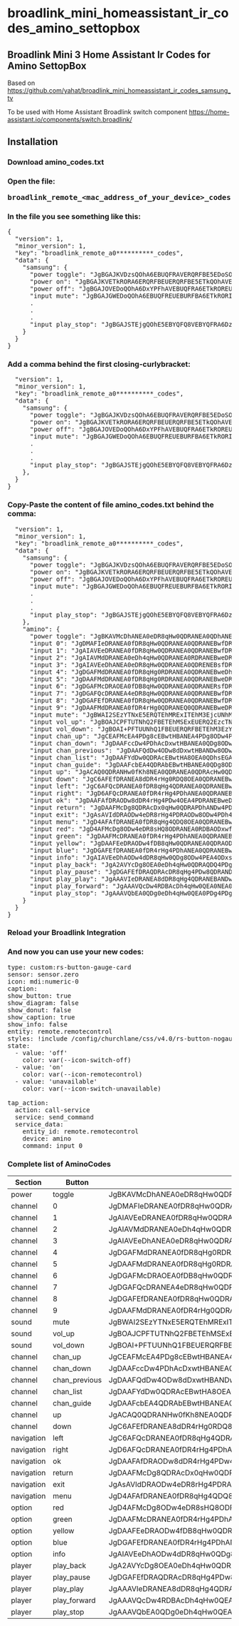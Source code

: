 # broadlink_mini_homeassistant_ir_codes_amino_settopbox
## Broadlink Mini 3 Home Assistant Ir Codes for Amino SettopBox
Based on https://github.com/yahat/broadlink_mini_homeassistant_ir_codes_samsung_tv

To be used with Home Assistant Broadlink switch component https://home-assistant.io/components/switch.broadlink/

## Installation

### Download amino_codes.txt

### Open the file: <pre>broadlink_remote_\<mac_address_of_your_device\>_codes</pre>

### In the file you see something like this:
<pre>{
  "version": 1,
  "minor_version": 1,
  "key": "broadlink_remote_a0**********_codes",
  "data": {
    "samsung": {
      "power toggle": "JgBGAJKVDzsQOhA6EBUQFRAVERQRFBE5EDoSOBEUERQRFBAVEBURFBE5ERQRFBAVERQRFBEUETkRFBE5ETkRORE5EToQOg8ADQUAAA==",
      "power on": "JgBGAJKVETkRORA6ERQRFBEUERQRFBE5ETkQOhAVEBUQFREUEBUQOhEUERQRORE5EBURFBA6EBUQOhE5EBUQFRA6EDoRFBEADQUAAA==",
      "power off": "JgBGAJOVEDoQOhA6DxYPFhAVEBUQFRA6ETkROREUERQRFBEUEBUQFREUERQRORE5EBUQFRE5ETkRORE5ERUQFRA6DzsPFhAADQUAAA==",
      "input mute": "JgBGAJGWEDoQOhA6EBUQFREUEBURFBA6ETkRORITERQRFBEUEBURORE5ETkROREUERQTEhEUEBYPFhAVEBUQOg87EDoQOg8ADQUAAA==",
      .
      . 
      .
      "input play_stop": "JgBGAJSTEjgQOhE5EBYQFQ8VEBYQFRA6DzsPOxAVEBUPFg8WEBUQFRA6EDoRFBAVERQROg8VEDoRFBEUETkQOhE5EhMQOhAADQUAAA=="
    }
  }
}      
</pre>

### Add a comma behind the first closing-curlybracket:
<pre>
  "version": 1,
  "minor_version": 1,
  "key": "broadlink_remote_a0**********_codes",
  "data": {
    "samsung": {
      "power toggle": "JgBGAJKVDzsQOhA6EBUQFRAVERQRFBE5EDoSOBEUERQRFBAVEBURFBE5ERQRFBAVERQRFBEUETkRFBE5ETkRORE5EToQOg8ADQUAAA==",
      "power on": "JgBGAJKVETkRORA6ERQRFBEUERQRFBE5ETkQOhAVEBUQFREUEBUQOhEUERQRORE5EBURFBA6EBUQOhE5EBUQFRA6EDoRFBEADQUAAA==",
      "power off": "JgBGAJOVEDoQOhA6DxYPFhAVEBUQFRA6ETkROREUERQRFBEUEBUQFREUERQRORE5EBUQFRE5ETkRORE5ERUQFRA6DzsPFhAADQUAAA==",
      "input mute": "JgBGAJGWEDoQOhA6EBUQFREUEBURFBA6ETkRORITERQRFBEUEBURORE5ETkROREUERQTEhEUEBYPFhAVEBUQOg87EDoQOg8ADQUAAA==",
      .
      . 
      .
      "input play_stop": "JgBGAJSTEjgQOhE5EBYQFQ8VEBYQFRA6DzsPOxAVEBUPFg8WEBUQFRA6EDoRFBAVERQROg8VEDoRFBEUETkQOhE5EhMQOhAADQUAAA=="
    },
  }
}    
</pre>

### Copy-Paste the content of file amino_codes.txt behind the comma:
<pre>
  "version": 1,
  "minor_version": 1,
  "key": "broadlink_remote_a0**********_codes",
  "data": {
    "samsung": {
      "power toggle": "JgBGAJKVDzsQOhA6EBUQFRAVERQRFBE5EDoSOBEUERQRFBAVEBURFBE5ERQRFBAVERQRFBEUETkRFBE5ETkRORE5EToQOg8ADQUAAA==",
      "power on": "JgBGAJKVETkRORA6ERQRFBEUERQRFBE5ETkQOhAVEBUQFREUEBUQOhEUERQRORE5EBURFBA6EBUQOhE5EBUQFRA6EDoRFBEADQUAAA==",
      "power off": "JgBGAJOVEDoQOhA6DxYPFhAVEBUQFRA6ETkROREUERQRFBEUEBUQFREUERQRORE5EBUQFRE5ETkRORE5ERUQFRA6DzsPFhAADQUAAA==",
      "input mute": "JgBGAJGWEDoQOhA6EBUQFREUEBURFBA6ETkRORITERQRFBEUEBURORE5ETkROREUERQTEhEUEBYPFhAVEBUQOg87EDoQOg8ADQUAAA==",
      .
      . 
      .
      "input play_stop": "JgBGAJSTEjgQOhE5EBYQFQ8VEBYQFRA6DzsPOxAVEBUPFg8WEBUQFRA6EDoRFBAVERQROg8VEDoRFBEUETkQOhE5EhMQOhAADQUAAA=="
    },
    "amino": {
      "power toggle": "JgBKAVMcDhANEA0eDR8qHw0QDRANEA0QDhANEBsfDRANEA0QHBANEA0fDRAcHg0RGxANHw0QDRANEA0RGxANHw0QDQAI51cdDRANEA0fDR4rHg0QDRAOEA0QDRANEBweDRANEQ0QGxANEQ0eDRAcHw0QGxAOHg0QDRAOEA0QGxAOHg0QDQAI6FYdDRANEA0fDR4rHg0QDRAOEA0QDRANEBweDRANEQ0QGxANEQ0eDRAcHw0QGxAOHg0QDRANEQ0QGxAOHg0QDQAI51ccDhANEA0eDh4qHw0QDRANEA4QDRANEBweDRANEA4QGxANEA0fDRAcHg4QGxANHw0QDREMEA4QGxEMHw0QDQAI5lgcDhANEA0eDh4qHw0QDRANEA0RDRANEBsfDw4NEA0RGxANEA0fDRAcHg4QGxANHw0QDRANEA4QGxANHw0QDQANBQ==",
      "input 0": "JgDMAFIeDRANEA0fDR8qHw0QDRANEA0QDRANEBwfDRANEA0QHBANEA0QDR8bHw0QHBANHg0QDRENEA0QDRANEA0QDRANAAjpUh4OEA0QDR4NHyofDRANEA0QDRANEQ0QGx8NEA0QDRAcEA0QDRANHxsfDRAcEA0fDRANEA0QDRANEA0QDRANEQ0ACOZWHQ0QDRANHg4eKh8NEA0QDRANEA0RDRAbHw0QDRANEBwQDRANEA0fHB4NEBwQDR8NEA0QDRANEA0QDRANEQ0QDQANBQ==",
      "input 1": "JgAIAVEeDRANEA0fDR8qHw0QDRANEA0QDRANEBwfDRANEA0QHBANEA0eDhAbHw0QHBANHg4QDRANEA0QDRANEA0QHAAI7lcdDRANEA0fDR4qHw0QDRANEQ0QDRANEBweDRANEA0RGxANEA0fDRAcHg0QHBANHw0QDRANEA0QDRANEQ0QGwAI7lUfDRANEA0fDR8qHg4QDRANEA0QDRANEBweDhANEA0QHBANEA0eDhAbHw0QHBANHg0QDRENEA0QDRANEA0QHAAI71YdDRANEA0eDh4qHw0QDRANEA0RDRANEBsfDRANEA0QHBANEA0fDRAcHg0QHBANHw0QDRANEA0QDRANEA0RGwANBQ==",
      "input 2": "JgAIAVMdDRANEA0eDh4qHw0QDRANEA0RDRANEBweDRANEA0QHBANEA0QDR8cHg0QHBANHw0QDRANEA0QDRAOEBsfDQAI5VYeDRANEQ0eDR8qHw0QDRANEA0QDRANEBwfDRANEA0QHBANEA0QDR8bHw0QHBANHg0RDRANEA0QDRANEBweDQAI5VgcDhANEA0eDR8qHw0QDRANEA0QDRAOEBsfDRANEA0QHBANEA0QDR8bHw0QHBANHw0QDRANEA0QDRANEBweDQAI5VYfDRANEA0fDR4rHg0QDRANEA4QDRANEBsfDRANEA0QHBANEA0QDR8cHg0QHBANHw0QDRANEA0QDRANERsfDQANBQ==",
      "input 3": "JgAIAVEeDhANEA0eDR8qHw0QDRANEA0QDRENEBsfDRANEA0QHBANEA0fDRAcHg0QHBANHw0QDRANEA0QDRANEBwQDQAI7lUfDRANEA0fDR8qHg4QDRANEA0QDRANEBweDhANEA0QHBANEA0eDREbHw0QHBANHg0QDhANEA0QDRANEBwQDQAI7VYeDhANEA0eDR8qHw0QDRANEA0QDRENEBsfDRANEA0QHBANEA0fDRAcIAsRGxANHw0QDRANEA0QDRANEBwQDQAI7VgdDRANEA0fDR4rHg0QDRENEA0QDRANEBweDRANEQ0QGxANEA4eDRAcHw0QGxANHw0QDRANEA0RDRANEBsQDQANBQ==",
      "input 4": "JgDGAFMdDRANEA0fDR8qHg0RDRANEA0QDRANEBweDhANEA0QGxENEA0QDR4cHw0QGxENHg0QDRAOEA0QDRAcHg0QDQAI5lUfDRANEA0fDR4rHg0QDhANEA0QDRANEBweDRENEA0QGxANEQ0QDR4cHw0QGxENHg0QDRANEQ0QDRAbHw0QDQAI6lEfDRANEA0fDR4rHg0QDhANEA0QDRANEBweDRAOEA0QGxANEQ0QDR4cHw0QGxAOHg0QDRANEQ0QDRAbHw0QDQANBQ==",
      "input 5": "JgDAAFMdDRANEA0fDR8qHg0RDRANEA0QDRANEBweDRENEA0QGxAOEA0eDRAcHw0QGxAOHg0QDRAOEA0QDRAbHxwACO1WHg4QDRANHg0fKh8NEA0QDRANEA0RDRAbHw0QDRANEBwQDRANHw0QHB4NEBwQDR8NEA0QDRANEA0QHB8bAAjuWBwNEA0RDR4NHyofDRANEA0QDRANEA0RGx8NEA0QDRAcEA0QDR8NEBsfDRAcEA0eDhANEA0QDRANEBweHAANBQ==",
      "input 6": "JgDGAFMcDRAOEA0fDB8qHw0QDRANEA0QDRANERsfDRANEA0QHBANEA0QDR8bHw0QHBANHg4QDRANEA0QDRAcEA0eDgAI5FYfDRANEA0fDR4rHg0QDRANEQ0QDRANEBweDRANEA0QHBANEA0QDR8cHg0QHBANHw0QDRANEA0QDRAcEA0fDQAI5VcdDRANEA0fDR8qHg0RDRANEA0QDRANEBweDRAOEA0QGxANEA4QDR4cHg4QGxANHw0QDRANEA0QDhAbEA0fDQANBQ==",
      "input 7": "JgDGAFQcDRANEA4eDR8qHw0QDRANEA0QDRANEBwfDRANEA0QHBANEA0fDRAbHw0QHBANHw0QDRANEA0QDRAcEA0QDQAI7VYfDRANEA0fDR8qHg4QDRANEA0QDRANEBwfDRANEA0QHBANEA0eDREbHw0QHBANHg0QDhANEA0QDRAcEA0QDQAI71QfDRANEA0eDh4qHw0QDRANEA0QDhANEBsfDRANEA0QHBANEA0fDRAcHg0QHBANHw0QDRANEA0QDRAcEA0QDQANBQ==",
      "input 8": "JgDGAFEfDRANEA0fDR8qHw0QDRANEA0QDRANEBwfDRANEA0QHBANEA0QDR8bHw0QHBANHg4QDRANEA0QHB4NEA0QDgAI5VgcDRANEA4eDR8qHw0QDRANEA0QDRANEBwfDRANEA0QHBANEA0QDR8bHw0QHBANHg4QDRANEA0QHB4NEA0RDQAI5VUfDRANEA0fDR8qHg4QDRANEA0QDRANEBwfDRANEA0QHBANEA0QDR4cHw0QHBANHg0QDRENEA0QGx8NEA0QDQANBQ==",
      "input 9": "JgDAAFMdDRANEA0fDR4rHg0QDRANEQ0QDRANEBweDRANEA4QGxANEA0fDRAcHg4QGxANHw0QDRANEA0RGx8NEBwACO1WHw0QDRANHw0eKh8NEA0QDRENEA0QDRAbHw0QDRANERsQDRANHw0QHB4NERsQDR8NEA0QDRANEBwfDRAbAAjuVR8NEA0QDR8NHyoeDhANEA0QDRANEA0QHB4NEQ0QDRAbEA0RDR4NEBwfDRAbEA0fDRANEA0QDhAbHw0QHAANBQ==",
      "input mute": "JgBWAI2SEzYTNxE5ERQTEhMRExITEhM3EjcUNhMSExITEhMSExITNhE5EzcUNRMSExITEhMSExITEhMRExITNxM3EzYSOBIABkSSkRMSEwAMZZOQExITAA0F",
      "input vol_up": "JgBOAJCPFTUTNhQ2FBETEhMSExEUERQ2EzcTNhUQFBETEhMSExITNhQ2FDYUERMSExEUERQRFBETEhMSEzYUNhQ2FDUVNRQABkKUkBQREwANBQ==",
      "input vol_down": "JgBOAI+PFTUUNhQ1FBEUERQRFBETEhM3EzYUNhMSExITEhMRFBEUNhM3FBETNhQRFBETEhMSExITEhM2FRATNxM2FDYWNBMABkOUjxUQFAANBQ==",
      "input chan_up": "JgCEAFMcEA4PDg8cEBwtHBANEA4PDg8ODw4PDh4cDw4QDRAOHg0QDg8ODxweHBANHw0QHA8OEA0eHQ8NEA4PDg8ODwAI5VYcEA4PDhAbEBwtHBANEA4PDg8ODw4RDB4cEA0QDg8OHg0QDg8ODxweHBANHw0QHA8OEA4dHBANEA4PDg8ODwANBQ==",
      "input chan_down": "JgDAAFccDw4PDhAcDxwtHBANEA0QDg8ODw4PDh4cEA0QDRAOHg0QDg8cEA0eHBANHw0QHBANEA0eHBANEA4PDh4ACO1WHBANEA0QHQ8cLRwQEwoNEA4PDg8ODw0fHA8OEA0QDh0OEA0QGxAOHhwQDR8NEBsQDg8OHhwQDRANEA0fAAjqWRwPDhANEBwPHC0cEA0QDRAODw4PDhANHh0PDRANEA4eDg8ODxwQDR4cEA0fDRAcEA0QDR4cEA0QDg8OHgANBQ==",
      "input chan_previous": "JgDAAFQdDw4ODw8dDxwtHBANDw8ODw8ODw4PDh0dEA4PDg8OHQ4QDg8ODh0dHg8OHQ4QHB4cEA4PDg4PDw4eDg8ACOtYHQ8ODg8PHBAcLRwPDg8ODw4QDg8ODw4eHA8ODw4PDh4ODw4PDhAcHhwQDR4ODx0eHA8ODw4QDRAOHQ4QAAjqWRwPDg8OEBwPHSwcEA4PDg4PDw4PDg4PHhwQDg8ODw4eDg8ODw4PHB4dDw4eDg8cHhwQDg8ODw4PDh4ODwANBQ==",
      "input chan_list": "JgDAAFYdDw0QDRAcEBwtHA8OEA0QDhsEGAUPDh4cEA0QDRANHg4QDRAODxweHBANHw0QGxAOHhweDRAOEBsQDRAACOJZHBANEA0QHA8cLRwQDRAODw4QDRANEA0eHBANEA0QDh4NEA4PDg8dHhsQDh4NEBwQDR8bHw0QDRAcEA0QAAjiWBwQDRAODxwQHC0cEA0QDRANEA0QDg8NHxwQDRANEA4eDRANEA0QHB4cEA0eDhAbEA4eHB4NEA4PHBANEAANBQ==",
      "input chan_guide": "JgDAAFcbEA4QDRAbEBwtHBANEA0QDg8ODw4QDR4cEA0QDg8NHw0QDRAcEA0fGxAOHg0QHB4NEBwQDR8NEBsQDhAACOJZGxANEA0QHBAcLRwQDRANEA0QDg8ODw4eHBANEA0QDR8NEA0QHBANHhwQDR8NEBsfDRAcEA0fDRAbEA0QAAjkVxwQDRAODxwQHC0bEA4QDRANEA0QDg8OHhsQDhANEA0fDRANEBsQDh4cEA0eDhAcHg0QHBANHg4PHBAODwANBQ==",
      "input up": "JgACAQ0QDRANHw0fKh8NEA0QDRANEA0QDRAcHw0QDRANEBwQDRANEA0fGx8NEBwQDR4NEBwfGxANHw0QDRANAAjlVh8NEA0QDR8NHiofDRANEA0QDhANEA0QHB4NEA0QDRAcEA0QDRANHxweDRAcEA0fDRAcHhwQDR8NEA0QDQAI5VUfDRANEA0fDR4rHg0QDRENEA0QDRANEBweDRANEQ0QGxANEA4QDR4cHg4QGxANHw0QHB4cEA0fDRANEA0ABsYSAAIMWB0NEA0QDR8NHiseDRANEQ0QDRANEA0QHB4NEA0QDhAbEA0QDRAOHhweDREbEA0fDRAcHhwQDR8NEA0QDQANBQ==",
      "input down": "JgC6AFEfDRANEA8dDR4rHg0RDQ8OEA0QDRANEBweDRAOEA0QGxENEA0eDRAcHg4QGxAOHg0QHB4cEA0fEA0cAAjtVh4ODw4QDR4OHiofDRANEA0QDg8ODw8PGx8NEA0QDw8bEA0QDx0NEBweDRAcEA0fDRAeHB4ODR4ODxwACO1ZHA0QDRANHw0eKx4ODw4PEQkREA0QDRAcHg4PDhANEBwPDg8OHg4QGx8NEB4NDh4QDR8bHBEMHw0QHAANBQ==",
      "input left": "JgC6AFQcDRANEA0fDR8qHg4QDRANEA0QDRANEBweDg8OEA0PHQ8OEA0QDR4cHw8OHA8OHg0QHB4cEA0fHB4NAAjpVBwODw4QDR4NHyofDRANEA0QDREMEA4QGx8NEA0QDRAcEA0QDRANHxsfDRAcEA0eDg8cHx4NDh4cHg4ACOVYGxAODQ8OHg4eKh8NEA0QDRANEA4PDhAbHw0QDRANEBwQDRANEA0fHB4NEBwQDR4OEBsfHA8OHhweDgANBQ==",
      "input right": "JgD6AFQcDRANEA0fDR4rHg4PDhANEA0QDRANEBweDg8ODw4QGxAODw4eDRAcHg4QGxAOHg0QHB4cEA0fHA8OAAjtWRsODw4QDR4OHiofDRANEA0QDRAODw4PHB8NEA0QDRAcEA0QDR8QDRweDRAcEA0eDhAbHxwQDR4fDQ0ACLcILlkcDRANEA0fDR4rHg0QDg8ODw4QDRANEBweDRAODw4QGxANEA4eDRAcHg4QGxANHw0QHB4cEA0fGxAOAAjtVh4NEA0QDR8NHyoeDhANEA0QDRANEA0QHB4OEA0QDRAcDw4QDR4ODxwfDRAcEA0eDRAcHhwQDh4cEA0ADQU=",
      "input ok": "JgDAAFAfDRAODw8dDR4rHg4PDw4OEA4PDRANEBweDg8OEA4PHA8OEA0eDRAcHw4PHQ4PHQ8OHB8bEA8ODh4PDg4ACOVWHg0QDw8NHg4eKh8NEA0QDRAPDg4PDhAdHQ0QDw4ODxwQDRAOHg0QHB4NEBwQDR8NEBweHBANEA0fDw4NAAjmVR8PDg4PDx0NHyoeDg8OEA0QDRANEA0QHB8NEA0QDRAcDw8PDR4ODxwfDw4cEA0eDRAcHxsQDhANHg8ODgANBQ==",
      "input return": "JgDAAFMcDg8QDRAcDx0qHw0QDRAPDhANDw4PDh4dEA0PDhANHw0QDQ8ODx0eHBANHBAQHBweDRAQDRANDg8fDQ4ACO1ZHA0QDw4QHA8dKh4ODxAODw4QDQ8ODw4fGw4QEA0QDR4ODw4PDg8dHB4PDh4OEBseHQ8ODRANEA8OHBAPAAjsWB0NEBANDR8QGyseDg8QDg8OEA0QDRANHxsODw4QEA0dDhAODw4PHRsfDRAcEA0eHxwQDRANDw4PDhwQEAANBQ==",
      "input exit": "JgAsAVIdDRAODw4eDR8rHg4PDRAODw8ODw4PDh4dDRANEA0QHQ8ODw4eDg8dHQ0QHQ8OHg0QHR0dHR4dHQAI7FYfDg8ODw8dDxwrHg0QDw8NEA4PDg8PDh0dDg8PDw4PHQ4PDw4dDRAeHQ0QHQ4PHQ0QHh0bHxweHQAI7VcdDRAODw4eDR8qHw0QDg8PDg8ODg8PDx0dDw4PDg8OHQ8ODw8dDg8dHQ0QHQ8PHQ4PHR0dHR0eGwAI7lgdDRAPDg8dDR8rHQ0QDw8ODw4PDw4PDh0dDREODw4PHQ8ODw4dDhAdHQ0QHQ8OHQ8OHh0bHx0dHAAI71cdDRANEA4eDR4sHQ0QDw4PDw4PDg8NEBweDRAODw8PHQ4PDg8dDw4dHQ4QHQ4PHQ0QHR0cHxsfHAANBQ==",
      "input menu": "JgD4AFAfDRANEA0fDR8qHg4QDQ8OEA0QDRANEBweDhANEA0QHBANEA0QDR8bHw0QHBANHg4QGx8cHhweDg8OAAjlWBwOEA0QDR4OHiseDRANEA0QDg8OEA0QHB4NEQwQDg8cEA0QDRAOHhweDg8cEA4eDRAcHhweHCAMEA0ACOVZHA8ODRANHw0eKx8NDw4QDRANDw4QDRAcHg4QDRANEBwPDg8OEA0eHB4OEBsQDh4NEBweHB8cHg0QDQAI5VYfDRANEA0fDR4rHg4PDhANEA0QDRANEBweDg8OEA0QHA8OEA0QDR8bHw0RGxANHg0QHB4cHxweDRANAA0F",
      "input red": "JgD4AFMcDg8ODw4eDR8sHQ8ODRANEA0RDBAODxwfDRANEA0QHBANEA0fDRAcHg0QHBANHw0QHA8OHhwQDR8bAAjuVh4PDw0QDR4OHiofDRANEA0QDg8OEA0QGx8NEA0QDREbEA0QDR8NEBweDg8cEA0fDRAcEA0eHBANHxwACO1WHg4PDhANHw0eKh8NEA0QDRANEA4PDhAbHw0QDRANEBwQDRANHw0QHB4NEBwQDR8NEBwPDh4cEA0fGwAI7lkbDhANEA0eDh4rHg0QDRENDw4QDRANEBweDRANEQ0PHBANEA4eDRAcHg4QGxANHw0QHBANHhwQDR8cAA0F",
      "input green": "JgDAAFMcDRANEA0fDR4rHg4PDhANEA0QDRANEBweDhANDw4QHA8OEA0QDR4cHw0QHA8OHg0QHBANHxwPDhANHg0ACOVXHg0QDRAOHg0fKh8NEA0QDRANEA0RDBAcHw0QDRANEBwQDRANEA0fGx8NEBwPDh4ODxwODx8cEA0QDR4OAAjoVRwNEA0QDh4NHyoeDhANEA0QDRANEA0QHB8NEA0QDRAcEA0QDRANHxsfDRAcEA0eDhAbEA4eHBANEA0eDgANBQ==",
      "input yellow": "JgDAAFEeDRAODw4fDB8qHw0QDRANEA0QDRAODxwfDQ8OEA0OHhANEA0eDhAcHg0QHBANHg4QGxAOHhwQDRANEA0ACO5YHA0QDRAOHg0fKh4OEA0QDRANEA0QDRAcHg4QDRANEBwQDRANHg4QGx8NEBwQDR4ODxwQDR8cDw4QDRANAAjtWRsOEA0QDR4OHi0cDRANEA4PDhANEA0QHB4NEA0QDg8cEA0QDR8NEBweDg8cEQwfDRAcDw4eHBANEA0QDgANBQ==",
      "input blue": "JgDGAFEfDRANEA0fDR4rHg4PDhANEA0QDRANEBweDg8OEA0QHA8OEA0QDR4cHw0QHA8OHg0QHBANEA0fDRANEA0QDQAI5VYeDw8NEA0eDx0qHw0QDRANEA0QDhANEBsfDRANEA0QHA8OEA0QDR8cHg0QHBANHw0QHA8OEA0eDg8OEA0QDQAI5lUeDRAODw4eDR8qHg4QDRANEA0QDRANEBweDhANEA0QHBANEA0QDR4cHw0QHBANHg4PHBANEA0fDRANEA0QDgANBQ==",
      "input info": "JgAIAVEeDhAODw4dDR8qHw0QDg8ODw4PEA4ODxsfDRAODw4PHQ8ODw4PDx0cHg0QHQ8OHg0QDg8ODw4PHQ8ODw0QDgAI7lYeDRAODw4eDR4sHQ0QDw4PDw4PDRAODx0dDg8PDw0QHQ4PDg8PDh0cHw4PGxAPHQ0QDw4OEA4PHQ4PDw4PDgAI7lQfDRAODw4eDR8qHg4QDg8ODw4PDg8ODx0dDhAODw4PHQ4PDw0QDh0cHw0QHA8OHg0QDw4PDw4PHQ4PDw4PDgAI7VUfDRAODw8dDR8qHw4PDg8ODw4PDg8ODxwfDg8ODw4PHBAODw4PDh4bHw4PHQ8OHQ0QDw8ODw0QHQ8ODw0QDgANBQ==",
      "input play_back": "JgA2AVYcDg8OEA0eDh4qHw0QDRAQDQ4PDg8ODxwfDRAQDRANHw0PDg0fEA0cHg0QHw0NHw0QDw4eHBweDg8eAAjsWBwODxANEBwPHSseDw4PDg8OEA0PDg8PGx8PDhANDRAfDQ8ODx0NEBweDRAcEA8dDw4NEBweHB4RDBwACPBXGw4PDw8PHA0fKh8QDQ0QDw4QDQ8OEA0fHA8ODRAQDRwQEA0QHA0QHhwQDR4OEBsOEBANHhweHA8OHgAI7FkbDw4PDhAcDR8qHhANEQ0PDhANDRAQDRweDw4RDQ8OHQ4OEA0eDg8eHQ0QHQ8QGxANFQgfHB0dDRAeAAjuVhsOEBANDxwPHSseDw4QDQ0QDw4QDRENHB4QDRANEA0eDhANDx0NEB0dDRAeDg8dEA0PDhweHB4ODxwADQU=",
      "input play_pause": "JgDGAFEfDRAQDRAcDR8qHg4PDw8QDRANDw4PDh4cDg8OEA0QHQ4OEA8ODxweHRANHQ4PHRANDw4cEA0fDw4NEBANDwAI5FcdDRANEA8dDx0sHRANDw4PDg8ODw4NEBwfDw4PDg8OHg4QDQ8ODx0dHRANHQ8NHhANEA4dDhAcDw4PDhANEAAI5FYdDRANEA8dDR8qHg4PDhAPDg8ODRAPDhweDhAPDg8OHQ4OEA8ODR4eHQ0QHBANHg4PDw4fDRAcDRANEA0QDgANBQ==",
      "input play_play": "JgAAAVIeDRANEA8dDR8qHg4QDRANEBANDw4NEB8cDRANEA8OHg4NEA0eDhAbHw0QHBAQGw4PEQ0cHhwQEBsODxAACONZGw4PEA4NHg4eKh8NEA0QEAoQEBANDhAbHw0QEA0NEB4ODRANHw0QHhwPDh8NDR8NEBANHhwcEA8cEA4NAAjlWBwNEBAKFBsQHC0bDhAQDQ0QDw4PDhANHB8NEA8ODRAcEA0QEBsQDhsfDRAeDhAbDg8RDRweHBANHg4PEAAI41YeDRAQDRAcDR4tHA8ODhAPDg8OEA0QDRweDg8QDg8OHA8ODxEbDg8cHw0QHA8OHg8OEA0cHxsQDx0NEBAADQU=",
      "input play_forward": "JgAAAVQcDw4RDBAcDh4qHw0QEA0NEA0QDg8ODx8cDRAPDhANHBAPDhANDx0cHg0QHwoQHw0QDw4fGxweEA4QDRAACOJZHA8OEA0QHA0eKx4NEA8OEA0QDg0QEA0cHg0QEA0PDhwQEA0ODxAcHB4OEB4NDR8NEA0QHB4fHBANDRAQAAjiWB0NEBANEBwNHiseDRAPDhANEQ0QDQ0QHhwPDhANDw4eDg8OEA0PHRweDg8fDRAcDw4QCx4eHB8PDg8ODwAI5FgcDRAPDhAcDR4rHg0QEA0ODxAODRAPDh4cDg8QDQ4PHg4QDRENDR4cHhENHA8QHA0QEA0cHxsfDw4QDRAADQU=",
      "input play_stop": "JgAAAVQbEA0QDg0eDh4qHw0QEA0PDg4PDg8QDRwfDRAQChIOHBAQDQ0fDRAfGw0QHg4QHA0QEA0dDw0eDw4ODxwACO5YHA0QDw4RGw0fKh8PDhANDw4QDQ8ODw4cHw0QEA0QDR4OEA0PHA4QHhwNEBwQEBsODxAOHg0OHg0QDw4eAAjrVh8NEBANDR8NHiseDRAQDQ8OEQ0QDQ0QHhwPDhANDhAbEA4PEBwQDRweDg8eDhAcDRAQDR4ODx0PDhANHgAI7FUeDg8RDQ8cEBwrHg0QEA0QDQ8OEA0QDhweDw4PDhANHBAQDRAcDRAeHA0QHw0QHA0QDw4dDxAbDg8QDR4ADQU="      
    }  
  }
}    
</pre>

### Reload your Broadlink Integration

### And now you can use your new codes:
<pre>
type: custom:rs-button-gauge-card
sensor: sensor.zero
icon: mdi:numeric-0
caption: 
show_button: true
show_diagram: false
show_donut: false
show_caption: true
show_info: false
entity: remote.remotecontrol
styles: !include /config/churchlane/css/v4.0/rs-button-nogauge.css
state:
  - value: 'off'
    color: var(--icon-switch-off)
  - value: 'on'
    color: var(--icon-remotecontrol)
  - value: 'unavailable'
    color: var(--icon-switch-unavailable)

tap_action:
  action: call-service
  service: send_command
  service_data:
    entity_id: remote.remotecontrol
    device: amino
    command: input 0  
</pre>

### Complete list of AminoCodes

| Section | Button | Code |
|---------|--------|------|
|power|toggle|JgBKAVMcDhANEA0eDR8qHw0QDRANEA0QDhANEBsfDRANEA0QHBANEA0fDRAcHg0RGxANHw0QDRANEA0RGxANHw0QDQAI51cdDRANEA0fDR4rHg0QDRAOEA0QDRANEBweDRANEQ0QGxANEQ0eDRAcHw0QGxAOHg0QDRAOEA0QGxAOHg0QDQAI6FYdDRANEA0fDR4rHg0QDRAOEA0QDRANEBweDRANEQ0QGxANEQ0eDRAcHw0QGxAOHg0QDRANEQ0QGxAOHg0QDQAI51ccDhANEA0eDh4qHw0QDRANEA4QDRANEBweDRANEA4QGxANEA0fDRAcHg4QGxANHw0QDREMEA4QGxEMHw0QDQAI5lgcDhANEA0eDh4qHw0QDRANEA0RDRANEBsfDw4NEA0RGxANEA0fDRAcHg4QGxANHw0QDRANEA4QGxANHw0QDQANBQ==|
|channel|0|JgDMAFIeDRANEA0fDR8qHw0QDRANEA0QDRANEBwfDRANEA0QHBANEA0QDR8bHw0QHBANHg0QDRENEA0QDRANEA0QDRANAAjpUh4OEA0QDR4NHyofDRANEA0QDRANEQ0QGx8NEA0QDRAcEA0QDRANHxsfDRAcEA0fDRANEA0QDRANEA0QDRANEQ0ACOZWHQ0QDRANHg4eKh8NEA0QDRANEA0RDRAbHw0QDRANEBwQDRANEA0fHB4NEBwQDR8NEA0QDRANEA0QDRANEQ0QDQANBQ==|
|channel|1|JgAIAVEeDRANEA0fDR8qHw0QDRANEA0QDRANEBwfDRANEA0QHBANEA0eDhAbHw0QHBANHg4QDRANEA0QDRANEA0QHAAI7lcdDRANEA0fDR4qHw0QDRANEQ0QDRANEBweDRANEA0RGxANEA0fDRAcHg0QHBANHw0QDRANEA0QDRANEQ0QGwAI7lUfDRANEA0fDR8qHg4QDRANEA0QDRANEBweDhANEA0QHBANEA0eDhAbHw0QHBANHg0QDRENEA0QDRANEA0QHAAI71YdDRANEA0eDh4qHw0QDRANEA0RDRANEBsfDRANEA0QHBANEA0fDRAcHg0QHBANHw0QDRANEA0QDRANEA0RGwANBQ==|
|channel|2|JgAIAVMdDRANEA0eDh4qHw0QDRANEA0RDRANEBweDRANEA0QHBANEA0QDR8cHg0QHBANHw0QDRANEA0QDRAOEBsfDQAI5VYeDRANEQ0eDR8qHw0QDRANEA0QDRANEBwfDRANEA0QHBANEA0QDR8bHw0QHBANHg0RDRANEA0QDRANEBweDQAI5VgcDhANEA0eDR8qHw0QDRANEA0QDRAOEBsfDRANEA0QHBANEA0QDR8bHw0QHBANHw0QDRANEA0QDRANEBweDQAI5VYfDRANEA0fDR4rHg0QDRANEA4QDRANEBsfDRANEA0QHBANEA0QDR8cHg0QHBANHw0QDRANEA0QDRANERsfDQANBQ==|
|channel|3|JgAIAVEeDhANEA0eDR8qHw0QDRANEA0QDRENEBsfDRANEA0QHBANEA0fDRAcHg0QHBANHw0QDRANEA0QDRANEBwQDQAI7lUfDRANEA0fDR8qHg4QDRANEA0QDRANEBweDhANEA0QHBANEA0eDREbHw0QHBANHg0QDhANEA0QDRANEBwQDQAI7VYeDhANEA0eDR8qHw0QDRANEA0QDRENEBsfDRANEA0QHBANEA0fDRAcIAsRGxANHw0QDRANEA0QDRANEBwQDQAI7VgdDRANEA0fDR4rHg0QDRENEA0QDRANEBweDRANEQ0QGxANEA4eDRAcHw0QGxANHw0QDRANEA0RDRANEBsQDQANBQ==|
|channel|4|JgDGAFMdDRANEA0fDR8qHg0RDRANEA0QDRANEBweDhANEA0QGxENEA0QDR4cHw0QGxENHg0QDRAOEA0QDRAcHg0QDQAI5lUfDRANEA0fDR4rHg0QDhANEA0QDRANEBweDRENEA0QGxANEQ0QDR4cHw0QGxENHg0QDRANEQ0QDRAbHw0QDQAI6lEfDRANEA0fDR4rHg0QDhANEA0QDRANEBweDRAOEA0QGxANEQ0QDR4cHw0QGxAOHg0QDRANEQ0QDRAbHw0QDQANBQ==|
|channel|5|JgDAAFMdDRANEA0fDR8qHg0RDRANEA0QDRANEBweDRENEA0QGxAOEA0eDRAcHw0QGxAOHg0QDRAOEA0QDRAbHxwACO1WHg4QDRANHg0fKh8NEA0QDRANEA0RDRAbHw0QDRANEBwQDRANHw0QHB4NEBwQDR8NEA0QDRANEA0QHB8bAAjuWBwNEA0RDR4NHyofDRANEA0QDRANEA0RGx8NEA0QDRAcEA0QDR8NEBsfDRAcEA0eDhANEA0QDRANEBweHAANBQ==|
|channel|6|JgDGAFMcDRAOEA0fDB8qHw0QDRANEA0QDRANERsfDRANEA0QHBANEA0QDR8bHw0QHBANHg4QDRANEA0QDRAcEA0eDgAI5FYfDRANEA0fDR4rHg0QDRANEQ0QDRANEBweDRANEA0QHBANEA0QDR8cHg0QHBANHw0QDRANEA0QDRAcEA0fDQAI5VcdDRANEA0fDR8qHg0RDRANEA0QDRANEBweDRAOEA0QGxANEA4QDR4cHg4QGxANHw0QDRANEA0QDhAbEA0fDQANBQ==|
|channel|7|JgDGAFQcDRANEA4eDR8qHw0QDRANEA0QDRANEBwfDRANEA0QHBANEA0fDRAbHw0QHBANHw0QDRANEA0QDRAcEA0QDQAI7VYfDRANEA0fDR8qHg4QDRANEA0QDRANEBwfDRANEA0QHBANEA0eDREbHw0QHBANHg0QDhANEA0QDRAcEA0QDQAI71QfDRANEA0eDh4qHw0QDRANEA0QDhANEBsfDRANEA0QHBANEA0fDRAcHg0QHBANHw0QDRANEA0QDRAcEA0QDQANBQ==|
|channel|8|JgDGAFEfDRANEA0fDR8qHw0QDRANEA0QDRANEBwfDRANEA0QHBANEA0QDR8bHw0QHBANHg4QDRANEA0QHB4NEA0QDgAI5VgcDRANEA4eDR8qHw0QDRANEA0QDRANEBwfDRANEA0QHBANEA0QDR8bHw0QHBANHg4QDRANEA0QHB4NEA0RDQAI5VUfDRANEA0fDR8qHg4QDRANEA0QDRANEBwfDRANEA0QHBANEA0QDR4cHw0QHBANHg0QDRENEA0QGx8NEA0QDQANBQ==|
|channel|9|JgDAAFMdDRANEA0fDR4rHg0QDRANEQ0QDRANEBweDRANEA4QGxANEA0fDRAcHg4QGxANHw0QDRANEA0RGx8NEBwACO1WHw0QDRANHw0eKh8NEA0QDRENEA0QDRAbHw0QDRANERsQDRANHw0QHB4NERsQDR8NEA0QDRANEBwfDRAbAAjuVR8NEA0QDR8NHyoeDhANEA0QDRANEA0QHB4NEQ0QDRAbEA0RDR4NEBwfDRAbEA0fDRANEA0QDhAbHw0QHAANBQ==|
|sound|mute|JgBWAI2SEzYTNxE5ERQTEhMRExITEhM3EjcUNhMSExITEhMSExITNhE5EzcUNRMSExITEhMSExITEhMRExITNxM3EzYSOBIABkSSkRMSEwAMZZOQExITAA0F|
|sound|vol_up|JgBOAJCPFTUTNhQ2FBETEhMSExEUERQ2EzcTNhUQFBETEhMSExITNhQ2FDYUERMSExEUERQRFBETEhMSEzYUNhQ2FDUVNRQABkKUkBQREwANBQ==|
|sound|vol_down|JgBOAI+PFTUUNhQ1FBEUERQRFBETEhM3EzYUNhMSExITEhMRFBEUNhM3FBETNhQRFBETEhMSExITEhM2FRATNxM2FDYWNBMABkOUjxUQFAANBQ==|
|channel|chan_up|JgCEAFMcEA4PDg8cEBwtHBANEA4PDg8ODw4PDh4cDw4QDRAOHg0QDg8ODxweHBANHw0QHA8OEA0eHQ8NEA4PDg8ODwAI5VYcEA4PDhAbEBwtHBANEA4PDg8ODw4RDB4cEA0QDg8OHg0QDg8ODxweHBANHw0QHA8OEA4dHBANEA4PDg8ODwANBQ==|
|channel|chan_down|JgDAAFccDw4PDhAcDxwtHBANEA0QDg8ODw4PDh4cEA0QDRAOHg0QDg8cEA0eHBANHw0QHBANEA0eHBANEA4PDh4ACO1WHBANEA0QHQ8cLRwQEwoNEA4PDg8ODw0fHA8OEA0QDh0OEA0QGxAOHhwQDR8NEBsQDg8OHhwQDRANEA0fAAjqWRwPDhANEBwPHC0cEA0QDRAODw4PDhANHh0PDRANEA4eDg8ODxwQDR4cEA0fDRAcEA0QDR4cEA0QDg8OHgANBQ==|
|channel|chan_previous|JgDAAFQdDw4ODw8dDxwtHBANDw8ODw8ODw4PDh0dEA4PDg8OHQ4QDg8ODh0dHg8OHQ4QHB4cEA4PDg4PDw4eDg8ACOtYHQ8ODg8PHBAcLRwPDg8ODw4QDg8ODw4eHA8ODw4PDh4ODw4PDhAcHhwQDR4ODx0eHA8ODw4QDRAOHQ4QAAjqWRwPDg8OEBwPHSwcEA4PDg4PDw4PDg4PHhwQDg8ODw4eDg8ODw4PHB4dDw4eDg8cHhwQDg8ODw4PDh4ODwANBQ==|
|channel|chan_list|JgDAAFYdDw0QDRAcEBwtHA8OEA0QDhsEGAUPDh4cEA0QDRANHg4QDRAODxweHBANHw0QGxAOHhweDRAOEBsQDRAACOJZHBANEA0QHA8cLRwQDRAODw4QDRANEA0eHBANEA0QDh4NEA4PDg8dHhsQDh4NEBwQDR8bHw0QDRAcEA0QAAjiWBwQDRAODxwQHC0cEA0QDRANEA0QDg8NHxwQDRANEA4eDRANEA0QHB4cEA0eDhAbEA4eHB4NEA4PHBANEAANBQ==|
|channel|chan_guide|JgDAAFcbEA4QDRAbEBwtHBANEA0QDg8ODw4QDR4cEA0QDg8NHw0QDRAcEA0fGxAOHg0QHB4NEBwQDR8NEBsQDhAACOJZGxANEA0QHBAcLRwQDRANEA0QDg8ODw4eHBANEA0QDR8NEA0QHBANHhwQDR8NEBsfDRAcEA0fDRAbEA0QAAjkVxwQDRAODxwQHC0bEA4QDRANEA0QDg8OHhsQDhANEA0fDRANEBsQDh4cEA0eDhAcHg0QHBANHg4PHBAODwANBQ==|
|channel|up|JgACAQ0QDRANHw0fKh8NEA0QDRANEA0QDRAcHw0QDRANEBwQDRANEA0fGx8NEBwQDR4NEBwfGxANHw0QDRANAAjlVh8NEA0QDR8NHiofDRANEA0QDhANEA0QHB4NEA0QDRAcEA0QDRANHxweDRAcEA0fDRAcHhwQDR8NEA0QDQAI5VUfDRANEA0fDR4rHg0QDRENEA0QDRANEBweDRANEQ0QGxANEA4QDR4cHg4QGxANHw0QHB4cEA0fDRANEA0ABsYSAAIMWB0NEA0QDR8NHiseDRANEQ0QDRANEA0QHB4NEA0QDhAbEA0QDRAOHhweDREbEA0fDRAcHhwQDR8NEA0QDQANBQ==|
|channel|down|JgC6AFEfDRANEA8dDR4rHg0RDQ8OEA0QDRANEBweDRAOEA0QGxENEA0eDRAcHg4QGxAOHg0QHB4cEA0fEA0cAAjtVh4ODw4QDR4OHiofDRANEA0QDg8ODw8PGx8NEA0QDw8bEA0QDx0NEBweDRAcEA0fDRAeHB4ODR4ODxwACO1ZHA0QDRANHw0eKx4ODw4PEQkREA0QDRAcHg4PDhANEBwPDg8OHg4QGx8NEB4NDh4QDR8bHBEMHw0QHAANBQ==|
|navigation|left|JgC6AFQcDRANEA0fDR8qHg4QDRANEA0QDRANEBweDg8OEA0PHQ8OEA0QDR4cHw8OHA8OHg0QHB4cEA0fHB4NAAjpVBwODw4QDR4NHyofDRANEA0QDREMEA4QGx8NEA0QDRAcEA0QDRANHxsfDRAcEA0eDg8cHx4NDh4cHg4ACOVYGxAODQ8OHg4eKh8NEA0QDRANEA4PDhAbHw0QDRANEBwQDRANEA0fHB4NEBwQDR4OEBsfHA8OHhweDgANBQ==|
|navigation|right|JgD6AFQcDRANEA0fDR4rHg4PDhANEA0QDRANEBweDg8ODw4QGxAODw4eDRAcHg4QGxAOHg0QHB4cEA0fHA8OAAjtWRsODw4QDR4OHiofDRANEA0QDRAODw4PHB8NEA0QDRAcEA0QDR8QDRweDRAcEA0eDhAbHxwQDR4fDQ0ACLcILlkcDRANEA0fDR4rHg0QDg8ODw4QDRANEBweDRAODw4QGxANEA4eDRAcHg4QGxANHw0QHB4cEA0fGxAOAAjtVh4NEA0QDR8NHyoeDhANEA0QDRANEA0QHB4OEA0QDRAcDw4QDR4ODxwfDRAcEA0eDRAcHhwQDh4cEA0ADQU=|
|navigation|ok|JgDAAFAfDRAODw8dDR4rHg4PDw4OEA4PDRANEBweDg8OEA4PHA8OEA0eDRAcHw4PHQ4PHQ8OHB8bEA8ODh4PDg4ACOVWHg0QDw8NHg4eKh8NEA0QDRAPDg4PDhAdHQ0QDw4ODxwQDRAOHg0QHB4NEBwQDR8NEBweHBANEA0fDw4NAAjmVR8PDg4PDx0NHyoeDg8OEA0QDRANEA0QHB8NEA0QDRAcDw8PDR4ODxwfDw4cEA0eDRAcHxsQDhANHg8ODgANBQ==|
|navigation|return|JgDAAFMcDg8QDRAcDx0qHw0QDRAPDhANDw4PDh4dEA0PDhANHw0QDQ8ODx0eHBANHBAQHBweDRAQDRANDg8fDQ4ACO1ZHA0QDw4QHA8dKh4ODxAODw4QDQ8ODw4fGw4QEA0QDR4ODw4PDg8dHB4PDh4OEBseHQ8ODRANEA8OHBAPAAjsWB0NEBANDR8QGyseDg8QDg8OEA0QDRANHxsODw4QEA0dDhAODw4PHRsfDRAcEA0eHxwQDRANDw4PDhwQEAANBQ==|
|navigation|exit|JgAsAVIdDRAODw4eDR8rHg4PDRAODw8ODw4PDh4dDRANEA0QHQ8ODw4eDg8dHQ0QHQ8OHg0QHR0dHR4dHQAI7FYfDg8ODw8dDxwrHg0QDw8NEA4PDg8PDh0dDg8PDw4PHQ4PDw4dDRAeHQ0QHQ4PHQ0QHh0bHxweHQAI7VcdDRAODw4eDR8qHw0QDg8PDg8ODg8PDx0dDw4PDg8OHQ8ODw8dDg8dHQ0QHQ8PHQ4PHR0dHR0eGwAI7lgdDRAPDg8dDR8rHQ0QDw8ODw4PDw4PDh0dDREODw4PHQ8ODw4dDhAdHQ0QHQ8OHQ8OHh0bHx0dHAAI71cdDRANEA4eDR4sHQ0QDw4PDw4PDg8NEBweDRAODw8PHQ4PDg8dDw4dHQ4QHQ4PHQ0QHR0cHxsfHAANBQ==|
|navigation|menu|JgD4AFAfDRANEA0fDR8qHg4QDQ8OEA0QDRANEBweDhANEA0QHBANEA0QDR8bHw0QHBANHg4QGx8cHhweDg8OAAjlWBwOEA0QDR4OHiseDRANEA0QDg8OEA0QHB4NEQwQDg8cEA0QDRAOHhweDg8cEA4eDRAcHhweHCAMEA0ACOVZHA8ODRANHw0eKx8NDw4QDRANDw4QDRAcHg4QDRANEBwPDg8OEA0eHB4OEBsQDh4NEBweHB8cHg0QDQAI5VYfDRANEA0fDR4rHg4PDhANEA0QDRANEBweDg8OEA0QHA8OEA0QDR8bHw0RGxANHg0QHB4cHxweDRANAA0F|
|option|red|JgD4AFMcDg8ODw4eDR8sHQ8ODRANEA0RDBAODxwfDRANEA0QHBANEA0fDRAcHg0QHBANHw0QHA8OHhwQDR8bAAjuVh4PDw0QDR4OHiofDRANEA0QDg8OEA0QGx8NEA0QDREbEA0QDR8NEBweDg8cEA0fDRAcEA0eHBANHxwACO1WHg4PDhANHw0eKh8NEA0QDRANEA4PDhAbHw0QDRANEBwQDRANHw0QHB4NEBwQDR8NEBwPDh4cEA0fGwAI7lkbDhANEA0eDh4rHg0QDRENDw4QDRANEBweDRANEQ0PHBANEA4eDRAcHg4QGxANHw0QHBANHhwQDR8cAA0F|
|option|green|JgDAAFMcDRANEA0fDR4rHg4PDhANEA0QDRANEBweDhANDw4QHA8OEA0QDR4cHw0QHA8OHg0QHBANHxwPDhANHg0ACOVXHg0QDRAOHg0fKh8NEA0QDRANEA0RDBAcHw0QDRANEBwQDRANEA0fGx8NEBwPDh4ODxwODx8cEA0QDR4OAAjoVRwNEA0QDh4NHyoeDhANEA0QDRANEA0QHB8NEA0QDRAcEA0QDRANHxsfDRAcEA0eDhAbEA4eHBANEA0eDgANBQ==|
|option|yellow|JgDAAFEeDRAODw4fDB8qHw0QDRANEA0QDRAODxwfDQ8OEA0OHhANEA0eDhAcHg0QHBANHg4QGxAOHhwQDRANEA0ACO5YHA0QDRAOHg0fKh4OEA0QDRANEA0QDRAcHg4QDRANEBwQDRANHg4QGx8NEBwQDR4ODxwQDR8cDw4QDRANAAjtWRsOEA0QDR4OHi0cDRANEA4PDhANEA0QHB4NEA0QDg8cEA0QDR8NEBweDg8cEQwfDRAcDw4eHBANEA0QDgANBQ==|
|option|blue|JgDGAFEfDRANEA0fDR4rHg4PDhANEA0QDRANEBweDg8OEA0QHA8OEA0QDR4cHw0QHA8OHg0QHBANEA0fDRANEA0QDQAI5VYeDw8NEA0eDx0qHw0QDRANEA0QDhANEBsfDRANEA0QHA8OEA0QDR8cHg0QHBANHw0QHA8OEA0eDg8OEA0QDQAI5lUeDRAODw4eDR8qHg4QDRANEA0QDRANEBweDhANEA0QHBANEA0QDR4cHw0QHBANHg4PHBANEA0fDRANEA0QDgANBQ==|
|option|info|JgAIAVEeDhAODw4dDR8qHw0QDg8ODw4PEA4ODxsfDRAODw4PHQ8ODw4PDx0cHg0QHQ8OHg0QDg8ODw4PHQ8ODw0QDgAI7lYeDRAODw4eDR4sHQ0QDw4PDw4PDRAODx0dDg8PDw0QHQ4PDg8PDh0cHw4PGxAPHQ0QDw4OEA4PHQ4PDw4PDgAI7lQfDRAODw4eDR8qHg4QDg8ODw4PDg8ODx0dDhAODw4PHQ4PDw0QDh0cHw0QHA8OHg0QDw4PDw4PHQ4PDw4PDgAI7VUfDRAODw8dDR8qHw4PDg8ODw4PDg8ODxwfDg8ODw4PHBAODw4PDh4bHw4PHQ8OHQ0QDw8ODw0QHQ8ODw0QDgANBQ==|
|player|play_back|JgA2AVYcDg8OEA0eDh4qHw0QDRAQDQ4PDg8ODxwfDRAQDRANHw0PDg0fEA0cHg0QHw0NHw0QDw4eHBweDg8eAAjsWBwODxANEBwPHSseDw4PDg8OEA0PDg8PGx8PDhANDRAfDQ8ODx0NEBweDRAcEA8dDw4NEBweHB4RDBwACPBXGw4PDw8PHA0fKh8QDQ0QDw4QDQ8OEA0fHA8ODRAQDRwQEA0QHA0QHhwQDR4OEBsOEBANHhweHA8OHgAI7FkbDw4PDhAcDR8qHhANEQ0PDhANDRAQDRweDw4RDQ8OHQ4OEA0eDg8eHQ0QHQ8QGxANFQgfHB0dDRAeAAjuVhsOEBANDxwPHSseDw4QDQ0QDw4QDRENHB4QDRANEA0eDhANDx0NEB0dDRAeDg8dEA0PDhweHB4ODxwADQU=|
|player|play_pause|JgDGAFEfDRAQDRAcDR8qHg4PDw8QDRANDw4PDh4cDg8OEA0QHQ4OEA8ODxweHRANHQ4PHRANDw4cEA0fDw4NEBANDwAI5FcdDRANEA8dDx0sHRANDw4PDg8ODw4NEBwfDw4PDg8OHg4QDQ8ODx0dHRANHQ8NHhANEA4dDhAcDw4PDhANEAAI5FYdDRANEA8dDR8qHg4PDhAPDg8ODRAPDhweDhAPDg8OHQ4OEA8ODR4eHQ0QHBANHg4PDw4fDRAcDRANEA0QDgANBQ==|
|player|play_play|JgAAAVIeDRANEA8dDR8qHg4QDRANEBANDw4NEB8cDRANEA8OHg4NEA0eDhAbHw0QHBAQGw4PEQ0cHhwQEBsODxAACONZGw4PEA4NHg4eKh8NEA0QEAoQEBANDhAbHw0QEA0NEB4ODRANHw0QHhwPDh8NDR8NEBANHhwcEA8cEA4NAAjlWBwNEBAKFBsQHC0bDhAQDQ0QDw4PDhANHB8NEA8ODRAcEA0QEBsQDhsfDRAeDhAbDg8RDRweHBANHg4PEAAI41YeDRAQDRAcDR4tHA8ODhAPDg8OEA0QDRweDg8QDg8OHA8ODxEbDg8cHw0QHA8OHg8OEA0cHxsQDx0NEBAADQU=|
|player|play_forward|JgAAAVQcDw4RDBAcDh4qHw0QEA0NEA0QDg8ODx8cDRAPDhANHBAPDhANDx0cHg0QHwoQHw0QDw4fGxweEA4QDRAACOJZHA8OEA0QHA0eKx4NEA8OEA0QDg0QEA0cHg0QEA0PDhwQEA0ODxAcHB4OEB4NDR8NEA0QHB4fHBANDRAQAAjiWB0NEBANEBwNHiseDRAPDhANEQ0QDQ0QHhwPDhANDw4eDg8OEA0PHRweDg8fDRAcDw4QCx4eHB8PDg8ODwAI5FgcDRAPDhAcDR4rHg0QEA0ODxAODRAPDh4cDg8QDQ4PHg4QDRENDR4cHhENHA8QHA0QEA0cHxsfDw4QDRAADQU=|
|player|play_stop|JgAAAVQbEA0QDg0eDh4qHw0QEA0PDg4PDg8QDRwfDRAQChIOHBAQDQ0fDRAfGw0QHg4QHA0QEA0dDw0eDw4ODxwACO5YHA0QDw4RGw0fKh8PDhANDw4QDQ8ODw4cHw0QEA0QDR4OEA0PHA4QHhwNEBwQEBsODxAOHg0OHg0QDw4eAAjrVh8NEBANDR8NHiseDRAQDQ8OEQ0QDQ0QHhwPDhANDhAbEA4PEBwQDRweDg8eDhAcDRAQDR4ODx0PDhANHgAI7FUeDg8RDQ8cEBwrHg0QEA0QDQ8OEA0QDhweDw4PDhANHBAQDRAcDRAeHA0QHw0QHA0QDw4dDxAbDg8QDR4ADQU=|
